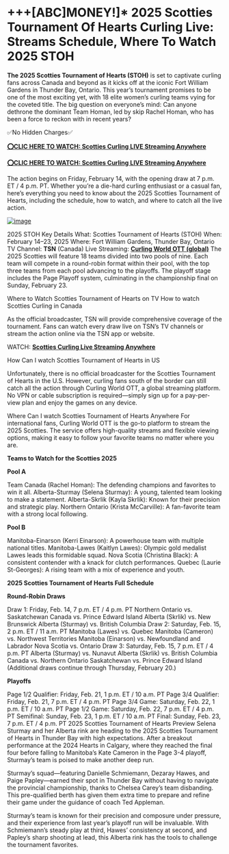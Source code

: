 # +++[ABC]MONEY!]* 2025 Scotties Tournament Of Hearts Curling Live: Streams Schedule, Where To Watch 2025 STOH

**The 2025 Scotties Tournament of Hearts (STOH)** is set to captivate curling fans across Canada and beyond as it kicks off at the iconic Fort William Gardens in Thunder Bay, Ontario. This year’s tournament promises to be one of the most exciting yet, with 18 elite women’s curling teams vying for the coveted title. The big question on everyone’s mind: Can anyone dethrone the dominant Team Homan, led by skip Rachel Homan, who has been a force to reckon with in recent years?

✅No Hidden Charges✅

[**⭕CLIC HERE TO WATCH: Scotties Curling LIVE Streaming Anywhere**](https://curling.fanfanatics.live/?refd_by=a2znow)

[**⭕CLIC HERE TO WATCH: Scotties Curling LIVE Streaming Anywhere**](https://curling.fanfanatics.live/?refd_by=a2znow)

The action begins on Friday, February 14, with the opening draw at 7 p.m. ET / 4 p.m. PT. Whether you’re a die-hard curling enthusiast or a casual fan, here’s everything you need to know about the 2025 Scotties Tournament of Hearts, including the schedule, how to watch, and where to catch all the live action.

[![image](https://github.com/user-attachments/assets/312dcbeb-bf77-4b14-9e99-34a530a2bebc)](https://curling.fanfanatics.live/?refd_by=a2znow)

2025 STOH Key Details
What: Scotties Tournament of Hearts (STOH)
When: February 14–23, 2025
Where: Fort William Gardens, Thunder Bay, Ontario
TV Channel: **TSN** (Canada)
Live Streaming: [**Curling World OTT (global)**](https://curling.fanfanatics.live/?refd_by=a2znow)
The 2025 Scotties will feature 18 teams divided into two pools of nine. Each team will compete in a round-robin format within their pool, with the top three teams from each pool advancing to the playoffs. The playoff stage includes the Page Playoff system, culminating in the championship final on Sunday, February 23.

Where to Watch Scotties Tournament of Hearts on TV
How to watch Scotties Curling in Canada

As the official broadcaster, TSN will provide comprehensive coverage of the tournament. Fans can watch every draw live on TSN’s TV channels or stream the action online via the TSN app or website.

WATCH: [**Scotties Curling Live Streaming Anywhere**](https://curling.fanfanatics.live/?refd_by=a2znow)

How Can I watch Scotties Tournament of Hearts in US

Unfortunately, there is no official broadcaster for the Scotties Tournament of Hearts in the U.S. However, curling fans south of the border can still catch all the action through Curling World OTT, a global streaming platform. No VPN or cable subscription is required—simply sign up for a pay-per-view plan and enjoy the games on any device.

Where Can I watch Scotties Tournament of Hearts Anywhere
For international fans, Curling World OTT is the go-to platform to stream the 2025 Scotties. The service offers high-quality streams and flexible viewing options, making it easy to follow your favorite teams no matter where you are.

**Teams to Watch for the Scotties 2025**

**Pool A**

Team Canada (Rachel Homan): The defending champions and favorites to win it all.
Alberta-Sturmay (Selena Sturmay): A young, talented team looking to make a statement.
Alberta-Skrlik (Kayla Skrlik): Known for their precision and strategic play.
Northern Ontario (Krista McCarville): A fan-favorite team with a strong local following.

**Pool B**

Manitoba-Einarson (Kerri Einarson): A powerhouse team with multiple national titles.
Manitoba-Lawes (Kaitlyn Lawes): Olympic gold medalist Lawes leads this formidable squad.
Nova Scotia (Christina Black): A consistent contender with a knack for clutch performances.
Quebec (Laurie St-Georges): A rising team with a mix of experience and youth.

**2025 Scotties Tournament of Hearts Full Schedule**

**Round-Robin Draws**

Draw 1: Friday, Feb. 14, 7 p.m. ET / 4 p.m. PT
Northern Ontario vs. Saskatchewan
Canada vs. Prince Edward Island
Alberta (Skrlik) vs. New Brunswick
Alberta (Sturmay) vs. British Columbia
Draw 2: Saturday, Feb. 15, 2 p.m. ET / 11 a.m. PT
Manitoba (Lawes) vs. Quebec
Manitoba (Cameron) vs. Northwest Territories
Manitoba (Einarson) vs. Newfoundland and Labrador
Nova Scotia vs. Ontario
Draw 3: Saturday, Feb. 15, 7 p.m. ET / 4 p.m. PT
Alberta (Sturmay) vs. Nunavut
Alberta (Skrlik) vs. British Columbia
Canada vs. Northern Ontario
Saskatchewan vs. Prince Edward Island
(Additional draws continue through Thursday, February 20.)

**Playoffs**

Page 1/2 Qualifier: Friday, Feb. 21, 1 p.m. ET / 10 a.m. PT
Page 3/4 Qualifier: Friday, Feb. 21, 7 p.m. ET / 4 p.m. PT
Page 3/4 Game: Saturday, Feb. 22, 1 p.m. ET / 10 a.m. PT
Page 1/2 Game: Saturday, Feb. 22, 7 p.m. ET / 4 p.m. PT
Semifinal: Sunday, Feb. 23, 1 p.m. ET / 10 a.m. PT
Final: Sunday, Feb. 23, 7 p.m. ET / 4 p.m. PT
2025 Scotties Tournament of Hearts Preview
Selena Sturmay and her Alberta rink are heading to the 2025 Scotties Tournament of Hearts in Thunder Bay with high expectations. After a breakout performance at the 2024 Hearts in Calgary, where they reached the final four before falling to Manitoba’s Kate Cameron in the Page 3-4 playoff, Sturmay’s team is poised to make another deep run.

Sturmay’s squad—featuring Danielle Schmiemann, Dezaray Hawes, and Paige Papley—earned their spot in Thunder Bay without having to navigate the provincial championship, thanks to Chelsea Carey’s team disbanding. This pre-qualified berth has given them extra time to prepare and refine their game under the guidance of coach Ted Appleman.

Sturmay’s team is known for their precision and composure under pressure, and their experience from last year’s playoff run will be invaluable. With Schmiemann’s steady play at third, Hawes’ consistency at second, and Papley’s sharp shooting at lead, this Alberta rink has the tools to challenge the tournament favorites.
